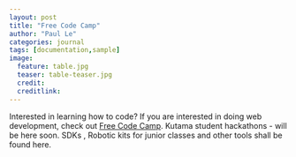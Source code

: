 ```yaml
---
layout: post
title: "Free Code Camp"
author: "Paul Le"
categories: journal
tags: [documentation,sample]
image:
  feature: table.jpg
  teaser: table-teaser.jpg
  credit:
  creditlink:
---
```


Interested in learning how to code? If you are interested in doing web development, check out [Free Code Camp](https://www.freecodecamp.com/).
Kutama student hackathons - will be here soon. SDKs , Robotic kits for junior classes and other tools shall be found here.
